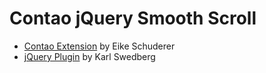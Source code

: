 Contao jQuery Smooth Scroll
===========================

- [Contao Extension](https://contao.org/extension-list/view/jquery-smooth-scroll.html) by Eike Schuderer
- [jQuery Plugin](https://github.com/kswedberg/jquery-smooth-scroll) by Karl Swedberg
